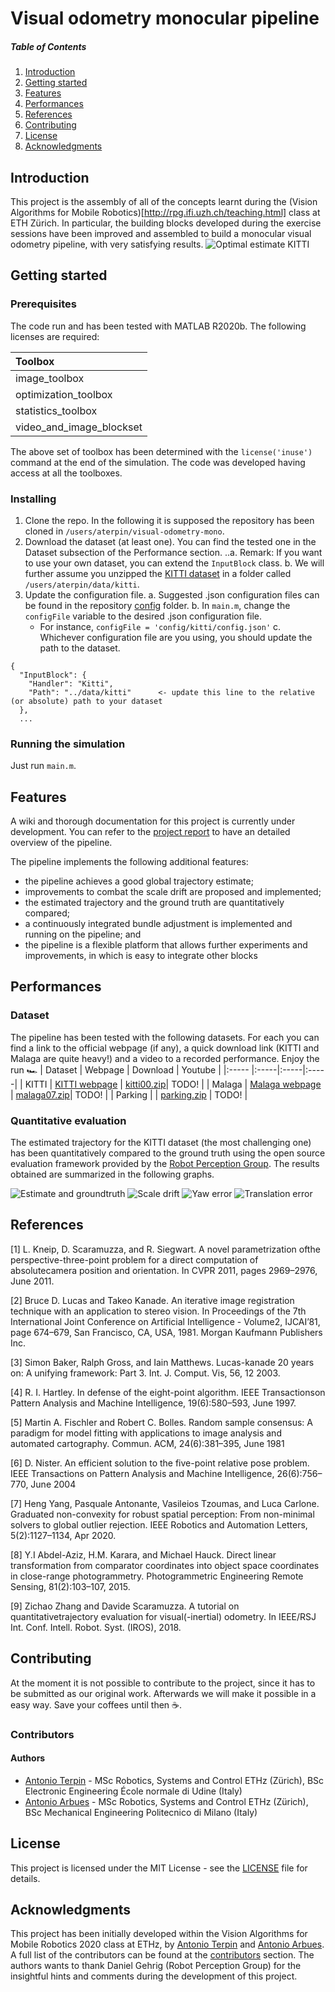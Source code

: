# Visual odometry monocular pipeline

##### Table of Contents
1. [Introduction](#intro)
2. [Getting started](#getstarted)
3. [Features](#features)
4. [Performances](#performances)
5. [References](#references)
6. [Contributing](#contribute)
7. [License](#license)
8. [Acknowledgments](#acknowledgments)

<a name="intro"></a>
## Introduction
This project is the assembly of all of the concepts learnt during the (Vision Algorithms for Mobile Robotics)[http://rpg.ifi.uzh.ch/teaching.html] class at ETH Zürich. In particular, the building blocks developed during the exercise sessions have been improved and assembled to build a monocular visual odometry pipeline, with very satisfying results.
![Optimal estimate KITTI]()


<a name="getstarted"><a/>
## Getting started
### Prerequisites
The code run and has been tested with MATLAB R2020b. The following licenses are required:

|Toolbox|
|:----- |
|image_toolbox|
|optimization_toolbox|
|statistics_toolbox|
|video_and_image_blockset|

The above set of toolbox has been determined with the `license('inuse')` command at the end of the simulation. The code was developed having access at all the toolboxes.

### Installing
1. Clone the repo. In the following it is supposed the repository has been cloned in `/users/aterpin/visual-odometry-mono`.
2. Download the dataset (at least one). You can find the tested one in the Dataset subsection of the Performance section.
..a. Remark: If you want to use your own dataset, you can extend the `InputBlock` class.
  b. We will further assume you unzipped the [KITTI dataset](http://rpg.ifi.uzh.ch/docs/teaching/2016/kitti00.zip) in a folder called `/users/aterpin/data/kitti`.
3. Update the configuration file.
  a. Suggested .json configuration files can be found in the repository [config](https://github.com/antonioterpin/visual-odometry-mono/tree/main/config) folder.
  b. In `main.m`, change the `configFile` variable to the desired .json configuration file.
    + For instance, `configFile = 'config/kitti/config.json'`
  c. Whichever configuration file are you using, you should update the path to the dataset.
```
{
  "InputBlock": {
    "Handler": "Kitti",
    "Path": "../data/kitti"      <- update this line to the relative (or absolute) path to your dataset
  },
  ...
```

### Running the simulation
Just run `main.m`.

<a name="features"><a/>
## Features
A wiki and thorough documentation for this project is currently under development. You can refer to the [project report]() to have an detailed overview of the pipeline.

The pipeline implements the following additional features:
* the pipeline achieves a good global trajectory estimate;
* improvements to combat the scale drift are proposed and implemented;
* the estimated trajectory and the ground truth are quantitatively compared;
* a  continuously  integrated  bundle  adjustment  is  implemented and running on the pipeline; and
* the pipeline is a flexible platform that allows further experiments and improvements, in which is easy to integrate other blocks

<a name="performances"><a/>
## Performances
### Dataset
The pipeline has been tested with the following datasets. For each you can find a link to the official webpage (if any), a quick download link (KITTI and Malaga are quite heavy!) and a video to a recorded performance. Enjoy the run 🏎
| Dataset       | Webpage | Download  | Youtube  |
|:----- |:-----|:-----|:-----|
| KITTI | [KITTI webpage](http://www.cvlibs.net/datasets/kitti/eval_odometry.php) | [kitti00.zip](http://rpg.ifi.uzh.ch/docs/teaching/2016/kitti00.zip)| TODO! |
| Malaga | [Malaga webpage](https://www.mrpt.org/MalagaUrbanDataset) | [malaga07.zip](http://rpg.ifi.uzh.ch/docs/teaching/2016/malaga-urban-dataset-extract-07.zip)| TODO! |
| Parking | | [parking.zip](http://rpg.ifi.uzh.ch/docs/teaching/2016/parking.zip) | TODO! |
### Quantitative evaluation
The estimated trajectory for the KITTI dataset (the most challenging one) has been quantitatively compared to the ground truth using the open source evaluation framework provided by the [Robot Perception Group](https://github.com/uzh-rpg/rpg_trajectory_evaluation).
The results obtained are summarized in the following graphs.

![Estimate and groundtruth]()
![Scale drift]()
![Yaw error]()
![Translation error]()

<a name="references"><a/>
## References
<a id="1">[1]</a> L. Kneip, D. Scaramuzza, and R. Siegwart. A novel parametrization ofthe perspective-three-point problem for a direct computation of absolutecamera position and orientation.  In CVPR 2011, pages 2969–2976, June 2011.

<a id="2">[2]</a> Bruce D. Lucas and Takeo Kanade. An iterative image registration technique with an application to stereo vision. In Proceedings of the 7th International Joint Conference on Artificial Intelligence - Volume2, IJCAI’81, page 674–679, San Francisco, CA, USA, 1981. Morgan Kaufmann Publishers Inc.

<a id="3">[3]</a> Simon Baker, Ralph Gross, and Iain Matthews. Lucas-kanade 20 years on: A unifying framework: Part 3. Int. J. Comput. Vis, 56, 12 2003.

<a id="4">[4]</a> R. I. Hartley. In defense of the eight-point algorithm. IEEE Transactionson Pattern Analysis and Machine Intelligence, 19(6):580–593, June 1997.

<a id="5">[5]</a> Martin A. Fischler and Robert C. Bolles. Random sample consensus: A paradigm for model fitting with applications to image analysis and automated cartography. Commun. ACM, 24(6):381–395, June 1981

<a id="6">[6]</a> D. Nister. An efficient solution to the five-point relative pose problem. IEEE Transactions on Pattern Analysis and Machine Intelligence, 26(6):756–770, June 2004

<a id="7">[7]</a> Heng Yang, Pasquale Antonante, Vasileios Tzoumas, and Luca Carlone. Graduated non-convexity for robust spatial perception: From non-minimal solvers to global outlier rejection. IEEE Robotics and Automation Letters, 5(2):1127–1134, Apr 2020.

<a id="8">[8]</a> Y.I Abdel-Aziz, H.M. Karara, and Michael Hauck. Direct linear transformation from comparator coordinates into object space coordinates in close-range photogrammetry. Photogrammetric Engineering Remote Sensing, 81(2):103–107, 2015.

<a id="9">[9]</a> Zichao Zhang and Davide Scaramuzza. A tutorial on quantitativetrajectory evaluation for visual(-inertial) odometry. In IEEE/RSJ Int. Conf. Intell. Robot. Syst. (IROS), 2018.

<a name="contribute"><a/>
## Contributing
At the moment it is not possible to contribute to the project, since it has to be submitted as our original work. Afterwards we will make it possible in a easy way. Save your coffees until then ☕️.

### Contributors
#### Authors
+ [Antonio Terpin](mailto:aterpin@ethz.ch) - MSc Robotics, Systems and Control ETHz (Zürich), BSc Electronic Engineering École normale di Udine (Italy)
+ [Antonio Arbues](mailto:aarbues@ethz.ch) - MSc Robotics, Systems and Control ETHz (Zürich), BSc Mechanical Engineering Politecnico di Milano (Italy)

<a name="license"><a/>
## License
This project is licensed under the MIT License - see the [LICENSE](https://github.com/antonioterpin/visual-odometry-mono/blob/main/LICENSE) file for details.

<a name="acknowledgments"><a/>
## Acknowledgments
This project has been initially developed within the Vision Algorithms for Mobile Robotics 2020 class at ETHz, by [Antonio Terpin](mailto:aterpin@ethz.ch) and [Antonio Arbues](mailto:aarbues@ethz.ch). A full list of the contributors can be found at the [contributors]() section. The authors wants to thank Daniel Gehrig (Robot Perception Group) for the insightful hints and comments during the development of this project.
